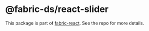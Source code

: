 # @fabric-ds/react-slider

This package is part of
[fabric-react](https://github.com/fabric-ds/react). See the repo for
more details.
